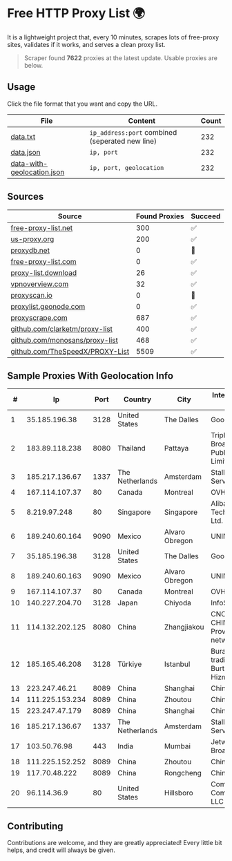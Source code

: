 
# Free HTTP Proxy List 🌍

It is a lightweight project that, every 10 minutes, scrapes lots of free-proxy sites, validates if it works, and serves a clean proxy list.


> Scraper found **7622** proxies at the latest update. Usable proxies are below.

## Usage

Click the file format that you want and copy the URL.


|File|Content|Count|
|----|-------|-----|
|[data.txt](https://raw.githubusercontent.com/themiralay/Proxy-List-World/master/data.txt)|`ip_address:port` combined (seperated new line)|232|
|[data.json](https://raw.githubusercontent.com/themiralay/Proxy-List-World/master/data.json)|`ip, port`|232|
|[data-with-geolocation.json](https://raw.githubusercontent.com/themiralay/Proxy-List-World/master/data-with-geolocation.json)|`ip, port, geolocation`|232|

## Sources

|Source|Found Proxies|Succeed|
|------|-------------|-------|
|[free-proxy-list.net](https://free-proxy-list.net)|300|✅|
|[us-proxy.org](https://www.us-proxy.org)|200|✅|
|[proxydb.net](http://proxydb.net)|0|🚫|
|[free-proxy-list.com](https://free-proxy-list.com/?page=&port=&type%5B%5D=http&type%5B%5D=https&up_time=0&search=Search)|0|✅|
|[proxy-list.download](https://www.proxy-list.download/HTTP)|26|✅|
|[vpnoverview.com](https://vpnoverview.com/privacy/anonymous-browsing/free-proxy-servers)|32|✅|
|[proxyscan.io](https://www.proxyscan.io)|0|🚫|
|[proxylist.geonode.com](https://proxylist.geonode.com/api/proxy-list?limit=300&page=1&sort_by=lastChecked&sort_type=desc&protocols=http,https)|0|✅|
|[proxyscrape.com](https://api.proxyscrape.com/v2/?request=displayproxies&protocol=http&timeout=10000&country=all&ssl=all&anonymity=all)|687|✅|
|[github.com/clarketm/proxy-list](https://raw.githubusercontent.com/clarketm/proxy-list/master/proxy-list-raw.txt)|400|✅|
|[github.com/monosans/proxy-list](https://raw.githubusercontent.com/monosans/proxy-list/main/proxies/http.txt)|468|✅|
|[github.com/TheSpeedX/PROXY-List](https://raw.githubusercontent.com/TheSpeedX/PROXY-List/master/http.txt)|5509|✅|


## Sample Proxies With Geolocation Info

|#|Ip|Port|Country|City|Internet Service Provider|
|-|--|----|-------|----|-------------------------|
|1|35.185.196.38|3128|United States|The Dalles|Google LLC|
|2|183.89.118.238|8080|Thailand|Pattaya|Triple T Broadband Public Company Limited|
|3|185.217.136.67|1337|The Netherlands|Amsterdam|Stallion Network Services Limited|
|4|167.114.107.37|80|Canada|Montreal|OVH SAS|
|5|8.219.97.248|80|Singapore|Singapore|Alibaba (US) Technology Co., Ltd.|
|6|189.240.60.164|9090|Mexico|Alvaro Obregon|UNINET|
|7|35.185.196.38|3128|United States|The Dalles|Google LLC|
|8|189.240.60.163|9090|Mexico|Alvaro Obregon|UNINET|
|9|167.114.107.37|80|Canada|Montreal|OVH SAS|
|10|140.227.204.70|3128|Japan|Chiyoda|InfoSphere|
|11|114.132.202.125|8080|China|Zhangjiakou|CNC Group CHINA169 Hebei Province network|
|12|185.165.46.208|3128|Türkiye|Istanbul|Burak Buylu trading as BurtiNET Internet Hizmetleri|
|13|223.247.46.21|8089|China|Shanghai|Chinanet|
|14|111.225.153.234|8089|China|Zhoutou|China Telecom|
|15|223.247.47.179|8089|China|Shanghai|Chinanet|
|16|185.217.136.67|1337|The Netherlands|Amsterdam|Stallion Network Services Limited|
|17|103.50.76.98|443|India|Mumbai|Jetway Broadband|
|18|111.225.152.252|8089|China|Zhoutou|China Telecom|
|19|117.70.48.222|8089|China|Rongcheng|Chinanet|
|20|96.114.36.9|80|United States|Hillsboro|Comcast Cable Communications, LLC|



## Contributing

Contributions are welcome, and they are greatly appreciated! Every
little bit helps, and credit will always be given.

